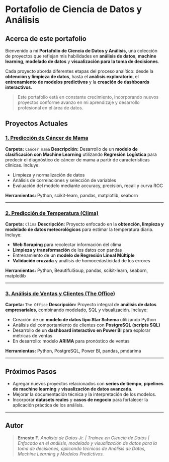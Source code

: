 # Portafolio de Ciencia de Datos y Análisis

## Acerca de este portafolio

Bienvenido a mi **Portafolio de Ciencia de Datos y Análisis**, una colección de proyectos que reflejan mis habilidades en **análisis de datos**, **machine learning**, **modelado de datos** y **visualización para la toma de decisiones**.

Cada proyecto aborda diferentes etapas del proceso analítico: desde la **obtención y limpieza de datos**, hasta el **análisis exploratorio**, el **entrenamiento de modelos predictivos** y la **creación de dashboards interactivos**.

> Este portafolio está en constante crecimiento, incorporando nuevos proyectos conforme avanzo en mi aprendizaje y desarrollo profesional en el área de datos.


## Proyectos Actuales

### [1. Predicción de Cáncer de Mama](Cancer%20mama)

**Carpeta:** `Cancer mama`
**Descripción:**
Desarrollo de un **modelo de clasificación con Machine Learning** utilizando **Regresión Logística** para predecir el diagnóstico de cáncer de mama a partir de características clínicas.
Incluye:

* Limpieza y normalización de datos
* Análisis de correlaciones y selección de variables
* Evaluación del modelo mediante accuracy, precision, recall y curva ROC

**Herramientas:** Python, scikit-learn, pandas, matplotlib, seaborn

---

### [2. Predicción de Temperatura (Clima)](Clima)

**Carpeta:** `Clima`
**Descripción:**
Proyecto enfocado en la **obtención, limpieza y modelado de datos meteorológicos** para estimar la temperatura diaria.
Incluye:

* **Web Scraping** para recolectar información del clima
* **Limpieza y transformación** de los datos con pandas
* Entrenamiento de un **modelo de Regresión Lineal Múltiple**
* **Validación cruzada** y análisis de homocedasticidad de los errores

**Herramientas:** Python, BeautifulSoup, pandas, scikit-learn, seaborn, matplotlib

---

### [3. Análisis de Ventas y Clientes (The Office)](TheOffice)

**Carpeta:** `The Office`
**Descripción:**
Proyecto integral de **análisis de datos empresariales**, combinando modelado, SQL y visualización.
Incluye:

* Creación de un **modelo de datos tipo Star Schema** utilizando Python
* Análisis del comportamiento de clientes con **PostgreSQL (scripts SQL)**
* Desarrollo de un **dashboard interactivo en Power BI** para explorar métricas de ventas
* En desarrollo: modelo **ARIMA** para pronóstico de ventas

**Herramientas:** Python, PostgreSQL, Power BI, pandas, pmdarima

---

## Próximos Pasos

* Agregar nuevos proyectos relacionados con **series de tiempo**, **pipelines de machine learning** y **visualización de datos avanzada**.
* Mejorar la documentación técnica y la interpretación de los modelos.
* Incorporar **datasets reales** y **casos de negocio** para fortalecer la aplicación práctica de los análisis.

---

## Autor

>**Ernesto F.**
> *Analista de Datos Jr. | Trainee en Ciencia de Datos | Enfocado en el análisis, modelado y visualización de datos para la toma de decisiones, aplicando técnicas de Análisis de Datos, Machine Learning y Modelos Predictivos.*

